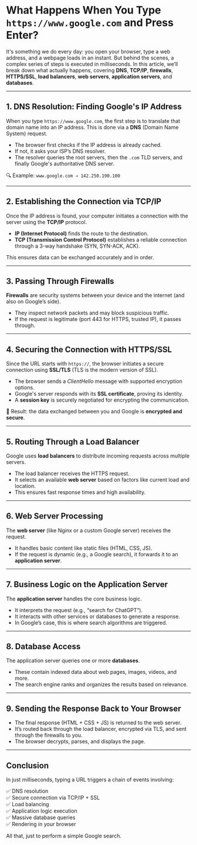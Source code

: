 # What Happens When You Type `https://www.google.com` and Press Enter?

It's something we do every day: you open your browser, type a web address, and a webpage loads in an instant. But behind the scenes, a complex series of steps is executed in milliseconds. In this article, we’ll break down what actually happens, covering **DNS**, **TCP/IP**, **firewalls**, **HTTPS/SSL**, **load balancers**, **web servers**, **application servers**, and **databases**.

---

## 1. DNS Resolution: Finding Google's IP Address

When you type `https://www.google.com`, the first step is to translate that domain name into an IP address. This is done via a **DNS** (Domain Name System) request.

- The browser first checks if the IP address is already cached.
- If not, it asks your ISP’s DNS resolver.
- The resolver queries the root servers, then the `.com` TLD servers, and finally Google's authoritative DNS server.

🔍 Example: `www.google.com → 142.250.190.100`

---

## 2. Establishing the Connection via TCP/IP

Once the IP address is found, your computer initiates a connection with the server using the **TCP/IP** protocol.

- **IP (Internet Protocol)** finds the route to the destination.
- **TCP (Transmission Control Protocol)** establishes a reliable connection through a 3-way handshake (SYN, SYN-ACK, ACK).

This ensures data can be exchanged accurately and in order.

---

## 3. Passing Through Firewalls

**Firewalls** are security systems between your device and the internet (and also on Google’s side).

- They inspect network packets and may block suspicious traffic.
- If the request is legitimate (port 443 for HTTPS, trusted IP), it passes through.

---

## 4. Securing the Connection with HTTPS/SSL

Since the URL starts with `https://`, the browser initiates a secure connection using **SSL/TLS** (TLS is the modern version of SSL).

- The browser sends a *ClientHello* message with supported encryption options.
- Google's server responds with its **SSL certificate**, proving its identity.
- A **session key** is securely negotiated for encrypting the communication.

🔐 Result: the data exchanged between you and Google is **encrypted and secure**.

---

## 5. Routing Through a Load Balancer

Google uses **load balancers** to distribute incoming requests across multiple servers.

- The load balancer receives the HTTPS request.
- It selects an available **web server** based on factors like current load and location.
- This ensures fast response times and high availability.

---

## 6. Web Server Processing

The **web server** (like Nginx or a custom Google server) receives the request.

- It handles basic content like static files (HTML, CSS, JS).
- If the request is dynamic (e.g., a Google search), it forwards it to an **application server**.

---

## 7. Business Logic on the Application Server

The **application server** handles the core business logic.

- It interprets the request (e.g., “search for ChatGPT”).
- It interacts with other services or databases to generate a response.
- In Google’s case, this is where search algorithms are triggered.

---

## 8. Database Access

The application server queries one or more **databases**.

- These contain indexed data about web pages, images, videos, and more.
- The search engine ranks and organizes the results based on relevance.

---

## 9. Sending the Response Back to Your Browser

- The final response (HTML + CSS + JS) is returned to the web server.
- It’s routed back through the load balancer, encrypted via TLS, and sent through the firewalls to you.
- The browser decrypts, parses, and displays the page.

---

## Conclusion

In just milliseconds, typing a URL triggers a chain of events involving:

✅ DNS resolution  
✅ Secure connection via TCP/IP + SSL  
✅ Load balancing  
✅ Application logic execution  
✅ Massive database queries  
✅ Rendering in your browser

All that, just to perform a simple Google search.
